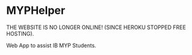 # MYPHelper

THE WEBSITE IS NO LONGER ONLINE! (SINCE HEROKU STOPPED FREE HOSTING).

Web App to assist IB MYP Students.
